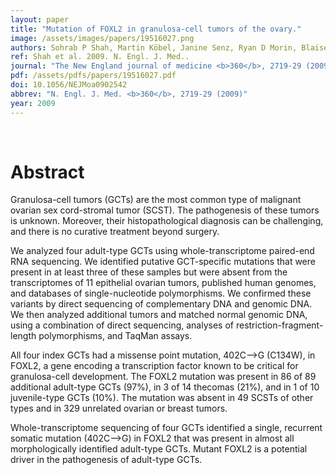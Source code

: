 ```yaml
---
layout: paper
title: "Mutation of FOXL2 in granulosa-cell tumors of the ovary."
image: /assets/images/papers/19516027.png
authors: Sohrab P Shah, Martin Köbel, Janine Senz, Ryan D Morin, Blaise A Clarke, Kimberly C Wiegand, Gillian Leung, Abdalnasser Zayed, Erika Mehl, Steve E Kalloger, Mark Sun, Ryan Giuliany, Erika Yorida, Steven Jones, Richard Varhol, Kenneth D Swenerton, Dianne Miller, Philip B Clement, Colleen Crane, Jason Madore, Diane Provencher, Peter Leung, Anna DeFazio, Jaswinder Khattra, Gulisa Turashvili, Yongjun Zhao, Thomas Zeng, J N Mark Glover, Barbara Vanderhyden, Chengquan Zhao, Christine A Parkinson, Mercedes Jimenez-Linan, David D L Bowtell, Anne-Marie Mes-Masson, James D Brenton, Samuel A Aparicio, Niki Boyd, Martin Hirst, C Blake Gilks, Marco Marra, David G Huntsman
ref: Shah et al. 2009. N. Engl. J. Med..
journal: "The New England journal of medicine <b>360</b>, 2719-29 (2009)"
pdf: /assets/pdfs/papers/19516027.pdf
doi: 10.1056/NEJMoa0902542
abbrev: "N. Engl. J. Med. <b>360</b>, 2719-29 (2009)"
year: 2009
---
```


<br />
<div data-badge-popover="right" data-badge-type="donut" data-pmid="19516027" data-hide-no-mentions="true" class="altmetric-embed"></div>

# Abstract

Granulosa-cell tumors (GCTs) are the most common type of malignant ovarian sex cord-stromal tumor (SCST). The pathogenesis of these tumors is unknown. Moreover, their histopathological diagnosis can be challenging, and there is no curative treatment beyond surgery.

We analyzed four adult-type GCTs using whole-transcriptome paired-end RNA sequencing. We identified putative GCT-specific mutations that were present in at least three of these samples but were absent from the transcriptomes of 11 epithelial ovarian tumors, published human genomes, and databases of single-nucleotide polymorphisms. We confirmed these variants by direct sequencing of complementary DNA and genomic DNA. We then analyzed additional tumors and matched normal genomic DNA, using a combination of direct sequencing, analyses of restriction-fragment-length polymorphisms, and TaqMan assays.

All four index GCTs had a missense point mutation, 402C-->G (C134W), in FOXL2, a gene encoding a transcription factor known to be critical for granulosa-cell development. The FOXL2 mutation was present in 86 of 89 additional adult-type GCTs (97%), in 3 of 14 thecomas (21%), and in 1 of 10 juvenile-type GCTs (10%). The mutation was absent in 49 SCSTs of other types and in 329 unrelated ovarian or breast tumors.

Whole-transcriptome sequencing of four GCTs identified a single, recurrent somatic mutation (402C-->G) in FOXL2 that was present in almost all morphologically identified adult-type GCTs. Mutant FOXL2 is a potential driver in the pathogenesis of adult-type GCTs.

